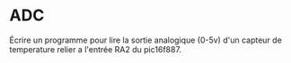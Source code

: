 # ADC
Écrire un programme pour lire la sortie analogique (0-5v) d'un capteur de temperature relier a l'entrée RA2 du pic16f887.
